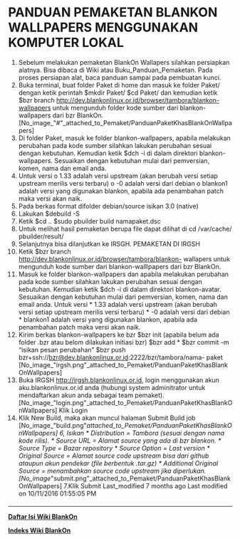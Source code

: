 # PANDUAN PEMAKETAN BLANKON WALLPAPERS MENGGUNAKAN KOMPUTER LOKAL
   1. Sebelum melakukan pemaketan BlankOn Wallapers silahkan persiapkan
      alatnya. Bisa dibaca di Wiki atau ​Buku_Panduan_Pemaketan. Pada proses
      persiapan alat, baca panduan sampai pada pembuatan kunci.
   2. Buka terminal, buat folder Paket di home dan masuk ke folder Paket/
      dengan ketik perintah
      $mkdir Paket/
      $cd Paket/
dan kemudian ketik
$bzr branch http://dev.blankonlinux.or.id/browser/tambora/blankon-wallpapers
untuk mengunduh folder kode sumber dari blankon-wallpapers dari bzr BlankOn.
[No_image_"#"_attached_to_Pemaket/PanduanPaketKhasBlankOnWallpapers]
   1. Di folder Paket, masuk ke folder blankon-wallpapers, apabila melakukan
      perubahan pada kode sumber silahkan lakukan perubahan sesuai dengan
      kebutuhan. Kemudian ketik
      $dch -i
di dalam direktori blankon-wallpapers. Sesuaikan dengan kebutuhan mulai dari
pemversian, komen, nama dan email anda.
   1. Untuk versi
          o 1.33 adalah versi upstream (akan berubah versi setiap upstream
            merilis versi terbaru)
          o -0 adalah versi dari debian
          o blankon1 adalah versi yang digunakan blankon, apabila ada
            penambahan patch maka versi akan naik.
   2. Pada berkas format difolder debian/source isikan 3.0 (native)
   3. Lakukan
      $debuild -S
   4. Ketik
      $cd ..
      $sudo pbuilder build namapaket.dsc
   5. Untuk melihat hasil pemaketan berupa file dapat dilihat di cd /var/cache/
      pbuilder/result/
   6. Selanjutnya bisa dilanjutkan ke IRSGH.
PEMAKETAN DI IRGSH
   1. Ketik
      $bzr branch http://dev.blankonlinux.or.id/browser/tambora/blankon-
      wallapers
untuk mengunduh kode sumber dari blankon-walllpapers dari bzr BlankOn.
   1. Masuk ke folder blankon-wallpapers dan apabila melakukan perubahan pada
      kode sumber silahkan lakukan perubahan sesuai dengan kebutuhan. Kemudian
      ketik
      $dch -i
di dalam direktori blankon-avatar. Sesuaikan dengan kebutuhan mulai dari
pemversian, komen, nama dan email anda.
     Untuk versi
    * 1.33 adalah versi upstream (akan berubah versi setiap upstream merilis
      versi terbaru)
    * -0 adalah versi dari debian
    * blankon1 adalah versi yang digunakan blankon, apabila ada penambahan
      patch maka versi akan naik.
   1. Kirim berkas blankon-wallpapers ke bzr
      $bzr init (apabila belum ada folder .bzr atau belom dilakukan initiasi
      bzr)
      $bzr add *
      $bzr commit -m “isikan pesan perubahan”
      $bzr push bzr+ssh://bzr@dev.blankonlinux.or.id:2222/bzr/tambora/nama-
      paket
[No_image_"irgsh.png"_attached_to_Pemaket/PanduanPaketKhasBlankOnWallpapers]
   1. Buka IRGSH ​http://irgsh.blankonlinux.or.id, login menggunakan akun
      aku.blankonlinux.or.id anda (hubungi system adminitrator untuk
      mendaftarkan akun anda sebagai team pemaket).
[No_image_"login.png"_attached_to_Pemaket/PanduanPaketKhasBlankOnWallpapers]
Klik Login
   1. Klik New Build, maka akan muncul halaman Submit Build job
[No_image_"build.png"_attached_to_Pemaket/PanduanPaketKhasBlankOnWallpapers]
6, Isikan
    * Distribution = Tambora (sesuai dengan nama kode rilis).
    * Source URL = Alamat source yang ada di bzr blankon.
    * Source Type = Bazar repository
    * Source Option = Last version
    * Original Source = Alamat source code upstream bisa dari github ataupun
      akun pendekar (file berbentuk .tar.gz)
    * Additional Original Source = menambahkan source code upstream jika
      diperlukan.
[No_image_"submit.png"_attached_to_Pemaket/PanduanPaketKhasBlankOnWallpapers]
7.Klik Submit
Last_modified 7 months ago Last modified on 10/11/2016 01:55:05 PM
#### 
    
 
 
 
 
 
---
[**Daftar Isi Wiki BlankOn**](/DaftarIsi/README.md)
 
[**Indeks Wiki BlankOn**](/Indeks.md)

